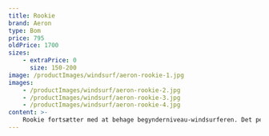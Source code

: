 ```yaml
---
title: Rookie
brand: Aeron
type: Bom
price: 795
oldPrice: 1700
sizes:
    - extraPrice: 0
      size: 150-200
image: /productImages/windsurf/aeron-rookie-1.jpg
images:
    - /productImages/windsurf/aeron-rookie-2.jpg
    - /productImages/windsurf/aeron-rookie-3.jpg
    - /productImages/windsurf/aeron-rookie-4.jpg
content: >-
    Rookie fortsætter med at behage begynderniveau-windsurferen. Det perfekte valg for begyndere og skoler, Rookie bruger det brugervenlige bom hoved med T6-legerings konstruktion
---
```

